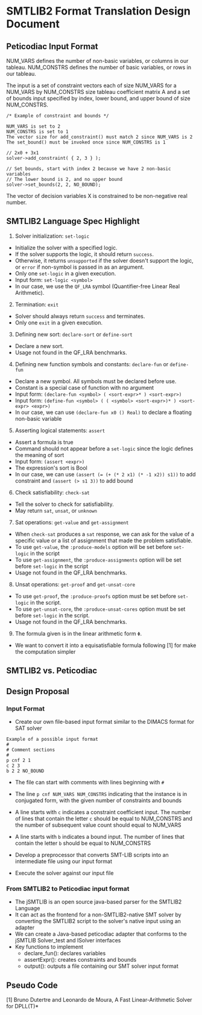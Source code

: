 # SMTLIB2 Format Translation Design Document

## Peticodiac Input Format
NUM_VARS defines the number of non-basic variables, or columns in our tableau.
NUM_CONSTRS defines the number of basic variables, or rows in our tableau.

The input is a set of constraint vectors each of size NUM_VARS for a
NUM_VARS by NUM_CONSTRS size tableau coefficient matrix A and
a set of bounds input specified by index, lower bound, and upper bound of
size NUM_CONSTRS.

```
/* Example of constraint and bounds */

NUM_VARS is set to 2
NUM_CONSTRS is set to 1
The vector size for add_constraint() must match 2 since NUM_VARS is 2
The set_bound() must be invoked once since NUM_CONSTRS is 1

// 2x0 + 3x1
solver->add_constraint( { 2, 3 } );

// Set bounds, start with index 2 because we have 2 non-basic variables
// The lower bound is 2, and no upper bound
solver->set_bounds(2, 2, NO_BOUND);
```

The vector of decision variables X is constrained to be non-negative
real number.

## SMTLIB2 Language Spec Highlight
1. Solver initialization: `set-logic`
  - Initialize the solver with a specified logic.
  - If the solver supports the logic, it should return `success`.
  - Otherwise, it returns `unsupported` if the solver doesn't support the logic, or `error` if non-symbol is passed in as an argument.
  - Only one `set-logic` in a given execution.
  - Input form: `set-logic <symbol>`
  - In our case, we use the `QF_LRA` symbol (Quantifier-free Linear Real Arithmetic).

2. Termination: `exit`
  - Solver should always return `success` and terminates.
  - Only one `exit` in a given execution.

3. Defining new sort: `declare-sort` or `define-sort`
  - Declare a new sort.
  - Usage not found in the QF_LRA benchmarks.

4. Defining new function symbols and constants: `declare-fun` or `define-fun`
  - Declare a new symbol. All symbols must be declared before use.
  - Constant is a special case of function with no argument
  - Input form: `(declare-fun <symbol> ( <sort-expr>* ) <sort-expr>)`
  - Input form: `(define-fun <symbol> ( ( <symbol> <sort-expr>)* ) <sort-expr> <expr>)`
  - In our case, we can use `(declare-fun x0 () Real)` to declare a floating non-basic variable

5. Asserting logical statements: `assert`
  - Assert a formula is true
  - Command should not appear before a `set-logic` since the logic defines the meaning of sort
  - Input form: `(assert <expr>)`
  - The expression's sort is Bool
  - In our case, we can use `(assert (= (+ (* 2 x1) (* -1 x2)) s1))` to add constraint and `(assert (> s1 3))` to add bound

6. Check satisfiability: `check-sat`
  - Tell the solver to check for satisfiability.
  - May return `sat`, `unsat`, or `unknown`

7. Sat operations: `get-value` and `get-assignment`
  - When `check-sat` produces a `sat` response, we can ask for the value of a specific value or a list of assignment that made the problem satisfiable.
  - To use `get-value`, the `:produce-models` option will be set before `set-logic` in the script
  - To use `get-assignment`, the `:produce-assignments` option will be set before `set-logic` in the script
  - Usage not found in the QF_LRA benchmarks.

8. Unsat operations: `get-proof` and `get-unsat-core`
  - To use `get-proof`, the `:produce-proofs` option must be set before `set-logic` in the script.
  - To use `get-unsat-core`, the `:produce-unsat-cores` option must be set before `set-logic` in the script.
  - Usage not found in the QF_LRA benchmarks.

9. The formula given is in the linear arithmetic form `Φ`.
  - We want to convert it into a equisatisfiable formula following [1] for make the computation simpler

## SMTLIB2 vs. Peticodiac


## Design Proposal
### Input Format
- Create our own file-based input format similar to the DIMACS format for SAT solver
```
Example of a possible input format
#
# Comment sections
#
p cnf 2 1
c 2 3
b 2 2 NO_BOUND
```
  - The file can start with comments with lines beginning with `#`
  - The line `p cnf NUM_VARS NUM_CONSTRS` indicating that the instance is in conjugated form, with the given number of constraints and bounds
  - A line starts with `c` indicates a constraint coefficient input. The number of lines that contain the letter `c` should be equal to NUM_CONSTRS and the number of subsequent value count should equal to NUM_VARS
  - A line starts with `b` indicates a bound input. The number of lines that contain the letter `b` should be equal to NUM_CONSTRS

- Develop a preprocessor that converts SMT-LIB scripts into an intermediate file using our input format
- Execute the solver against our input file

### From SMTLIB2 to Peticodiac input format
- The jSMTLIB is an open source java-based parser for the SMTLIB2 Language
- It can act as the frontend for a non-SMTLIB2-native SMT solver by converting the SMTLIB2 script to the solver's native input using an adapter
- We can create a Java-based peticodiac adapter that conforms to the jSMTLIB Solver_test and ISolver interfaces
- Key functions to implement
  - declare_fun(): declares variables
  - assertExpr(): creates constraints and bounds
  - output(): outputs a file containing our SMT solver input format

## Pseudo Code

[1] Bruno Dutertre and Leonardo de Moura, A Fast Linear-Arithmetic Solver for DPLL(T)*
